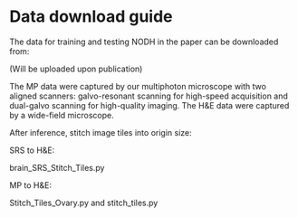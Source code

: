 # Data download guide

The data for training and testing NODH in the paper can be downloaded from:

(Will be uploaded upon publication)

The MP data were captured by our multiphoton microscope with two aligned scanners: galvo-resonant scanning for high-speed acquisition and dual-galvo scanning for high-quality imaging. The H&E data were captured by a wide-field microscope.


After inference, stitch image tiles into origin size:

SRS to H&E:

brain_SRS_Stitch_Tiles.py

MP to H&E:

Stitch_Tiles_Ovary.py and stitch_tiles.py


